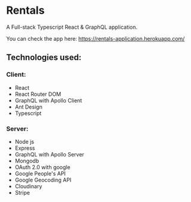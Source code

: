 # Rentals

A Full-stack Typescript React &amp; GraphQL application.

You can check the app here: https://rentals-application.herokuapp.com/

## Technologies used:

### Client:

- React
- React Router DOM
- GraphQL with Apollo Client
- Ant Design
- Typescript

### Server:

- Node js
- Express
- GraphQL with Apollo Server
- Mongodb
- OAuth 2.0 with google
- Google People's API
- Google Geocoding API
- Cloudinary
- Stripe
